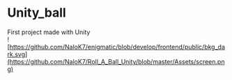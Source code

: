 # Unity_ball
 
First project made with Unity  
![https://github.com/NaloK7/enigmatic/blob/develop/frontend/public/bkg_dark.svg](https://github.com/NaloK7/Roll_A_Ball_Unity/blob/master/Assets/screen.png)
